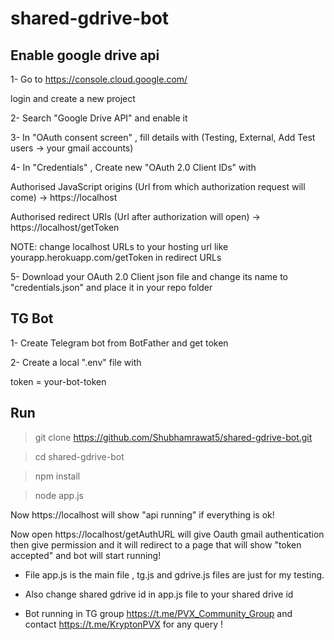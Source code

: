 # shared-gdrive-bot

## Enable google drive api

1- Go to https://console.cloud.google.com/

login and create a new project

2- Search "Google Drive API" and enable it

3- In "OAuth consent screen" , fill details with (Testing, External, Add Test users -> your gmail accounts)

4- In "Credentials" , Create new "OAuth 2.0 Client IDs" with

Authorised JavaScript origins (Url from which authorization request will come) -> https://localhost

Authorised redirect URIs (Url after authorization will open) -> https://localhost/getToken

NOTE: change localhost URLs to your hosting url like yourapp.herokuapp.com/getToken in redirect URLs

5- Download your OAuth 2.0 Client json file and change its name to "credentials.json" and place it in your repo folder

## TG Bot

1- Create Telegram bot from BotFather and get token

2- Create a local ".env" file with

token = your-bot-token

## Run

> git clone https://github.com/Shubhamrawat5/shared-gdrive-bot.git

> cd shared-gdrive-bot

> npm install

> node app.js

Now https://localhost will show "api running" if everything is ok!

Now open https://localhost/getAuthURL will give Oauth gmail authentication then give permission and it will redirect to a page that will show "token accepted" and bot will start running!

- File app.js is the main file , tg.js and gdrive.js files are just for my testing.

- Also change shared gdrive id in app.js file to your shared drive id

- Bot running in TG group https://t.me/PVX_Community_Group and contact https://t.me/KryptonPVX for any query !
